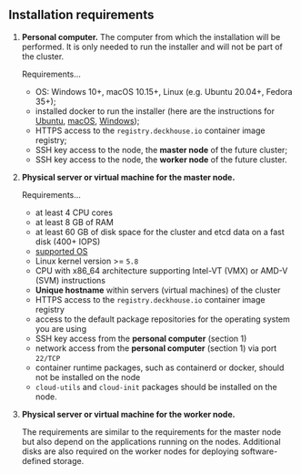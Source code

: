 ## Installation requirements

1. **Personal computer.** The computer from which the installation will be performed.  It is only needed to run the installer and will not be part of the cluster.

   Requirements...

   - OS: Windows 10+, macOS 10.15+, Linux (e.g. Ubuntu 20.04+, Fedora 35+);
   - installed docker to run the installer (here are the instructions for [Ubuntu](https://docs.docker.com/engine/install/ubuntu/), [macOS](https://docs.docker.com/desktop/mac/install/), [Windows](https://docs.docker.com/desktop/windows/install/));
   - HTTPS access to the `registry.deckhouse.io` container image registry;
   - SSH key access to the node, the **master node** of the future cluster;
   - SSH key access to the node, the **worker node** of the future cluster.

1. **Physical server or virtual machine for the master node.**

   Requirements...

   - at least 4 CPU cores
   - at least 8 GB of RAM
   - at least 60 GB of disk space for the cluster and etcd data on a fast disk (400+ IOPS)
   - [supported OS](/products/virtualization-platform/documentation/admin/install/requirements.html#supported-os-for-platform-nodes)
   - Linux kernel version >= `5.8`
   - CPU with x86_64 architecture supporting Intel-VT (VMX) or AMD-V (SVM) instructions
   - **Unique hostname** within servers (virtual machines) of the cluster
   - HTTPS access to the `registry.deckhouse.io` container image registry
   - access to the default package repositories for the operating system you are using
   - SSH key access from the **personal computer** (section 1)
   - network access from the **personal computer** (section 1) via port `22/TCP`
   - container runtime packages, such as containerd or docker, should not be installed on the node
   - `cloud-utils` and `cloud-init` packages should be installed on the node.

1. **Physical server or virtual machine for the worker node.**

   The requirements are similar to the requirements for the master node but also depend on the applications running on the nodes.
   Additional disks are also required on the worker nodes for deploying software-defined storage.
